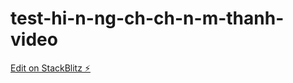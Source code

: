 # test-hi-n-ng-ch-ch-n-m-thanh-video

[Edit on StackBlitz ⚡️](https://stackblitz.com/edit/web-platform-ef3dd6)